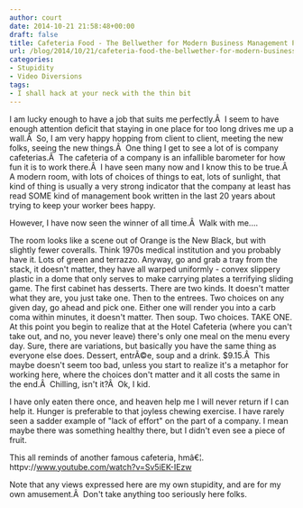 ```yaml
---
author: court
date: 2014-10-21 21:58:48+00:00
draft: false
title: Cafeteria Food - The Bellwether for Modern Business Management Practices?
url: /blog/2014/10/21/cafeteria-food-the-bellwether-for-modern-business-management-practices/
categories:
- Stupidity
- Video Diversions
tags:
- I shall hack at your neck with the thin bit
---
```


I am lucky enough to have a job that suits me perfectly.Â  I seem to have enough attention deficit that staying in one place for too long drives me up a wall.Â  So, I am very happy hopping from client to client, meeting the new folks, seeing the new things.Â  One thing I get to see a lot of is company cafeterias.Â  The cafeteria of a company is an infallible barometer for how fun it is to work there.Â  I have seen many now and I know this to be true.Â  A modern room, with lots of choices of things to eat, lots of sunlight, that kind of thing is usually a very strong indicator that the company at least has read SOME kind of management book written in the last 20 years about trying to keep your worker bees happy.

However, I have now seen the winner of all time.Â  Walk with me....

The room looks like a scene out of Orange is the New Black, but with slightly fewer coveralls. Think 1970s medical institution and you probably have it. Lots of green and terrazzo. Anyway, go and grab a tray from the stack, it doesn't matter, they have all warped uniformly - convex slippery plastic in a dome that only serves to make carrying plates a terrifying sliding game. The first cabinet has desserts. There are two kinds. It doesn't matter what they are, you just take one. Then to the entrees. Two choices on any given day, go ahead and pick one. Either one will render you into a carb coma within minutes, it doesn't matter. Then soup. Two choices. TAKE ONE. At this point you begin to realize that at the Hotel Cafeteria (where you can't take out, and no, you never leave) there's only one meal on the menu every day. Sure, there are variations, but basically you have the same thing as everyone else does. Dessert, entrÃ©e, soup and a drink. $9.15.Â  This maybe doesn't seem too bad, unless you start to realize it's a metaphor for working here, where the choices don't matter and it all costs the same in the end.Â  Chilling, isn't it?Â  Ok, I kid.

I have only eaten there once, and heaven help me I will never return if I can help it. Hunger is preferable to that joyless chewing exercise. I have rarely seen a sadder example of "lack of effort" on the part of a company. I mean maybe there was something healthy there, but I didn't even see a piece of fruit.

This all reminds of another famous cafeteria, hmâ€¦.
httpv://www.youtube.com/watch?v=Sv5iEK-IEzw



Note that any views expressed here are my own stupidity, and are for my own amusement.Â  Don't take anything too seriously here folks.
